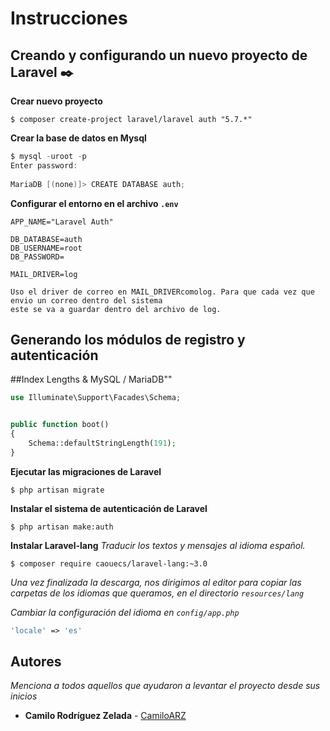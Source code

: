 # Instrucciones

## Creando y configurando un nuevo proyecto de Laravel ✒️

**Crear nuevo proyecto**
```
$ composer create-project laravel/laravel auth "5.7.*"
```
**Crear la base de datos en Mysql**
```PowerShell
$ mysql -uroot -p
Enter password: 
 
MariaDB [(none)]> CREATE DATABASE auth;
```

**Configurar el entorno en el archivo `.env`**

```env
APP_NAME="Laravel Auth"
 
DB_DATABASE=auth
DB_USERNAME=root
DB_PASSWORD=
 
MAIL_DRIVER=log
```

```
Uso el driver de correo en MAIL_DRIVERcomolog. Para que cada vez que envio un correo dentro del sistema 
este se va a guardar dentro del archivo de log.
```
## Generando los módulos de registro y autenticación

##Index Lengths & MySQL / MariaDB""

```php
use Illuminate\Support\Facades\Schema;


public function boot()
{
    Schema::defaultStringLength(191);
}
```

**Ejecutar las migraciones de Laravel**
```
$ php artisan migrate
```

**Instalar el sistema de autenticación de Laravel**
```
$ php artisan make:auth
```
**Instalar Laravel-lang**
_Traducir los textos y mensajes al idioma español._
```
$ composer require caouecs/laravel-lang:~3.0
```
_Una vez finalizada la descarga, nos dirigimos al editor para copiar las carpetas de los idiomas que queramos, 
en el directorio `resources/lang`_

_Cambiar la configuración del idioma en `config/app.php`_
```php
'locale' => 'es'
```
















## Autores 

_Menciona a todos aquellos que ayudaron a levantar el proyecto desde sus inicios_

* **Camilo Rodríguez Zelada**  - [CamiloARZ](https://github.com/CamiloARZ)

